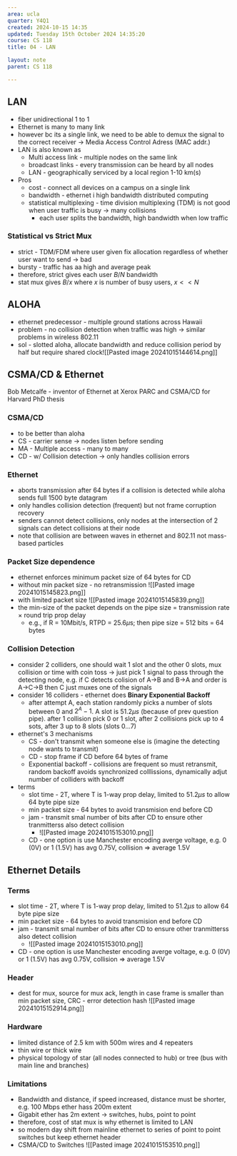 ```yaml
---
area: ucla
quarter: Y4Q1
created: 2024-10-15 14:35
updated: Tuesday 15th October 2024 14:35:20
course: CS 118
title: 04 - LAN

layout: note
parent: CS 118

---
```


## LAN

- fiber unidirectional 1 to 1
- Ethernet is many to many link
- however bc its a single link, we need to be able to demux the signal to the correct receiver -> Media Access Control Adress (MAC addr.)
- LAN is also known as
  - Multi access link - multiple nodes on the same link
  - broadcast links - every transmission can be heard by all nodes
  - LAN - geographically serviced by a local region 1-10 km(s)
- Pros
  - cost - connect all devices on a campus on a single link
  - bandwidth - ethernet i high bandwidth distributed computing
  - statistical multiplexing - time division multiplexing (TDM) is not good when user traffic is busy -> many collisions
    - each user splits the bandwidth, high bandwidth when low traffic

### Statistical vs Strict Mux

- strict - TDM/FDM where user given fix allocation regardless of whether user want to send -> bad
- bursty - traffic has aa high and average peak
- therefore, strict gives each user $B/N$ bandwidth
- stat mux gives $B/x$ where $x$ is number of busy users, $x<<N$

## ALOHA

- ethernet predecessor - multiple ground stations across Hawaii
- problem - no collision detection when traffic was high -> similar problems in wireless 802.11
- sol - slotted aloha, allocate bandwidth and reduce collision period by half but require shared clock![[Pasted image 20241015144614.png]]

## CSMA/CD & Ethernet

Bob Metcalfe - inventor of Ethernet at Xerox PARC and CSMA/CD for Harvard PhD thesis

### CSMA/CD

- to be better than aloha
- CS - carrier sense -> nodes listen before sending
- MA - Multiple access - many to many
- CD - w/ Collision detection -> only handles collision errors

### Ethernet

- aborts transmission after 64 bytes if a collision is detected while aloha sends full 1500 byte datagram
- only handles collision detection (frequent) but not frame corruption recovery
- senders cannot detect collisions, only nodes at the intersection of 2 signals can detect collisions at their node
- note that collision are between waves in ethernet and 802.11 not mass-based particles

### Packet Size dependence

- ethernet enforces minimum packet size of 64 bytes for CD
- without min packet size - no retransmission ![[Pasted image 20241015145823.png]]
- with limited packet size ![[Pasted image 20241015145839.png]]
- the min-size of the packet depends on the pipe size = transmission rate $\times$ round trip prop delay
  - e.g., if R = 10Mbit/s, RTPD = 25.6$\mu$s; then pipe size = 512 bits = 64 bytes

### Collision Detection

- consider 2 colliders, one should wait 1 slot and the other 0 slots, mux collision or time with coin toss -> just pick 1 signal to pass through the detecting node, e.g. if C detects colision of A->B and B->A and order is A->C->B then C just muxes one of the signals
- consider 16 colliders - ethernet does **Binary Exponential Backoff**
  - after attempt A, each station randomly picks a number of slots between 0 and $2^A-1$. A slot is 51.2$\mu s$ (because of prev question pipe). after 1 collision pick 0 or 1 slot, after 2 collisions pick up to 4 sots, after 3 up to 8 slots (slots 0...7)
- ethernet's 3 mechanisms
  - CS - don't transmit when someone else is (imagine the detecting node wants to transmit)
  - CD - stop frame if CD before 64 bytes of frame
  - Exponential backoff - collisions are frequent so must retransmit, random backoff avoids synchronized colllissions, dynamically adjut number of colliders with backoff
- terms
  - slot time - 2T, where T is 1-way prop delay, limited to 51.2$\mu s$ to allow 64 byte pipe size
  - min packet size - 64 bytes to avoid transmision end before CD
  - jam - transmit smal number of bits after CD to ensure other tranmitterss also detect collision
    - ![[Pasted image 20241015153010.png]]
  - CD - one option is use Manchester encoding averge voltage, e.g. 0 (0V) or 1 (1.5V) has avg 0.75V, collision => average 1.5V

## Ethernet Details

### Terms

- slot time - 2T, where T is 1-way prop delay, limited to 51.2$\mu s$ to allow 64 byte pipe size
- min packet size - 64 bytes to avoid transmision end before CD
- jam - transmit smal number of bits after CD to ensure other tranmitterss also detect collision
  - ![[Pasted image 20241015153010.png]]
- CD - one option is use Manchester encoding averge voltage, e.g. 0 (0V) or 1 (1.5V) has avg 0.75V, collision => average 1.5V

### Header

- dest for mux, source for mux ack, length in case frame is smaller than min packet size, CRC - error detection hash
  ![[Pasted image 20241015152914.png]]

### Hardware

- limited distance of 2.5 km with 500m wires and 4 repeaters
- thin wire or thick wire
- physical topology of star (all nodes connected to hub) or tree (bus with main line and branches)

### Limitations

- Bandwidth and distance, if speed increased, distance must be shorter, e.g. 100 Mbps ether hass 200m extent
- Gigabit ether has 2m extent -> switches, hubs, point to point
- therefore, cost of stat mux is why ethernet is limited to LAN
- so modern day shift from mainline ethernet to series of point to point switches but keep ethernet header
- CSMA/CD to Switches ![[Pasted image 20241015153510.png]]
